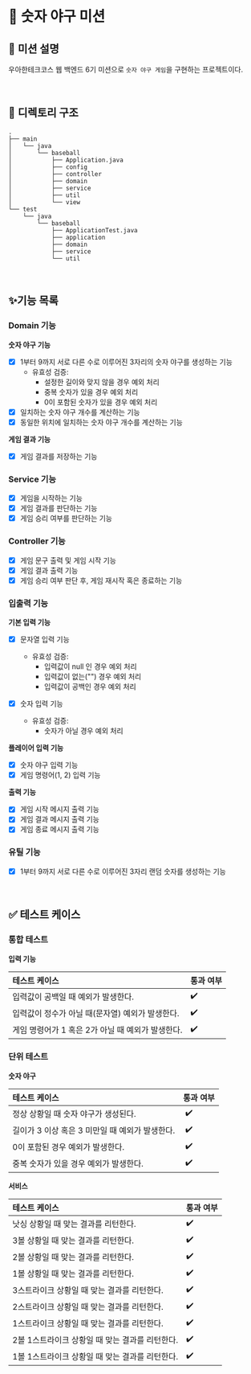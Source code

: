 # 🥎 숫자 야구 미션

## 📌 미션 설명
우아한테크코스 웹 백엔드 6기 미션으로 `숫자 야구 게임`을 구현하는 프로젝트이다.

<br/>

## 📂 디렉토리 구조
```
.
├── main
│   └── java
│       └── baseball
│           ├── Application.java
│           ├── config
│           ├── controller
│           ├── domain
│           ├── service
│           ├── util
│           └── view
└── test
    └── java
        └── baseball
            ├── ApplicationTest.java
            ├── application
            ├── domain
            ├── service
            └── util
```

<br/>

## ✨기능 목록

### Domain 기능

**숫자 야구 기능**
- [X] 1부터 9까지 서로 다른 수로 이루어진 3자리의 숫자 야구를 생성하는 기능
  - 유효성 검증:
    - 설정한 길이와 맞지 않을 경우 예외 처리
    - 중복 숫자가 있을 경우 예외 처리
    - 0이 포함된 숫자가 있을 경우 예외 처리
- [X] 일치하는 숫자 야구 개수를 계산하는 기능
- [X] 동일한 위치에 일치하는 숫자 야구 개수를 계산하는 기능 

**게임 결과 기능**
- [X] 게임 결과를 저장하는 기능

### Service 기능
- [X] 게임을 시작하는 기능
- [X] 게임 결과를 판단하는 기능
- [X] 게임 승리 여부를 판단하는 기능

### Controller 기능
- [X] 게임 문구 출력 및 게임 시작 기능
- [X] 게임 결과 출력 기능
- [X] 게임 승리 여부 판단 후, 게임 재시작 혹은 종료하는 기능 

### 입출력 기능

**기본 입력 기능**
- [X] 문자열 입력 기능
  - 유효성 검증:
    - 입력값이 null 인 경우 예외 처리
    - 입력값이 없는("") 경우 예외 처리
    - 입력값이 공백인 경우 예외 처리

- [X] 숫자 입력 기능
  - 유효성 검증:
    - 숫자가 아닐 경우 예외 처리

**플레이어 입력 기능**
- [X] 숫자 야구 입력 기능
- [X] 게임 명령어(1, 2) 입력 기능

**출력 기능**

- [X] 게임 시작 메시지 출력 기능
- [X] 게임 결과 메시지 출력 기능
- [X] 게임 종료 메시지 출력 기능

### 유틸 기능
- [X] 1부터 9까지 서로 다른 수로 이루어진 3자리 랜덤 숫자를 생성하는 기능

<br/>

## ✅ 테스트 케이스

### 통합 테스트

**입력 기능**

| 테스트 케이스                        | 통과 여부 |
|:-------------------------------|:------|
| 입력값이 공백일 때 예외가 발생한다.           | ✔️    |
| 입력값이 정수가 아닐 때(문자열) 예외가 발생한다.   | ✔️    |
| 게임 명령어가 1 혹은 2가 아닐 때 예외가 발생한다. | ✔️    |

### 단위 테스트

**숫자 야구**

| 테스트 케이스                       | 통과 여부    |
|:------------------------------|:---------|
| 정상 상황일 때 숫자 야구가 생성된다.         | ️   ✔️   |
| 길이가 3 이상 혹은 3 미만일 때 예외가 발생한다. | ️   ✔️   |
| 0이 포함된 경우 예외가 발생한다.           | ️️   ✔️  |
| 중복 숫자가 있을 경우 예외가 발생한다.        | ️     ✔️ |

**서비스**

| 테스트 케이스                      | 통과 여부 |
|:-----------------------------|:------|
| 낫싱 상황일 때 맞는 결과를 리턴한다.        | ✔️    |
| 3볼 상황일 때 맞는 결과를 리턴한다.        | ✔️    |
| 2볼 상황일 때 맞는 결과를 리턴한다.        | ✔️    |
| 1볼 상황일 때 맞는 결과를 리턴한다.        | ✔️    |
| 3스트라이크 상황일 때 맞는 결과를 리턴한다.    | ✔️    |
| 2스트라이크 상황일 때 맞는 결과를 리턴한다.    | ✔️    |
| 1스트라이크 상황일 때 맞는 결과를 리턴한다.    | ✔️ ️  |
| 2볼 1스트라이크 상황일 때 맞는 결과를 리턴한다. | ✔️  ️ |
| 1볼 1스트라이크 상황일 때 맞는 결과를 리턴한다. | ✔️  ️ |
